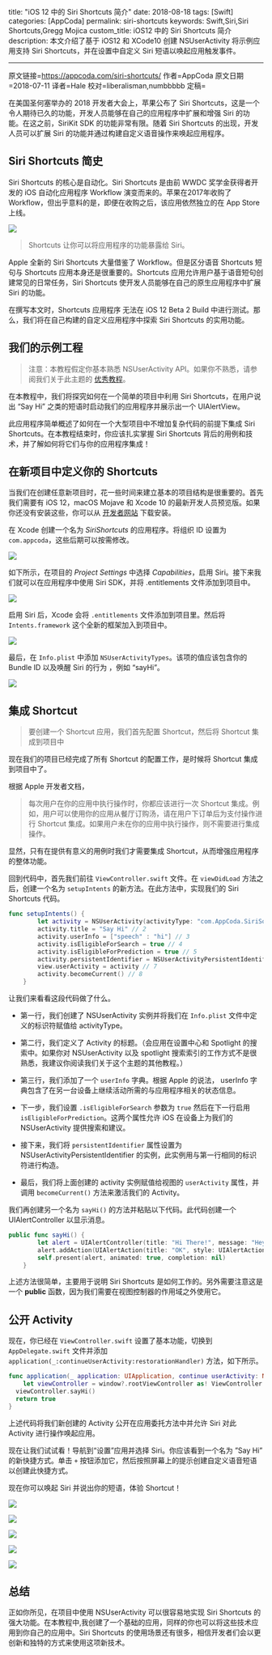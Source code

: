 title: "iOS 12 中的 Siri Shortcuts 简介"
date: 2018-08-18
tags: [Swift]
categories: [AppCoda]
permalink: siri-shortcuts
keywords: Swift,Siri,Siri Shortcuts,Gregg Mojica
custom_title: iOS12 中的 Siri Shortcuts 简介
description: 本文介绍了基于 iOS12 和 XCode10 创建 NSUserActivity 将示例应用支持 Siri Shortcuts，并在设置中自定义 Siri 短语以唤起应用触发事件。

---
原文链接=https://appcoda.com/siri-shortcuts/
作者=AppCoda
原文日期=2018-07-11
译者=Hale
校对=liberalisman,numbbbbb
定稿=

<!--此处开始正文-->

在美国圣何塞举办的 2018 开发者大会上，苹果公布了 Siri Shortcuts，这是一个令人期待已久的功能，开发人员能够在自己的应用程序中扩展和增强 Siri 的功能。在这之前，SiriKit SDK 的功能非常有限。随着 Siri Shortcuts 的出现，开发人员可以扩展 Siri 的功能并通过构建自定义语音操作来唤起应用程序。

<!--more-->

## Siri Shortcuts 简史
Siri Shortcuts 的核心是自动化。Siri Shortcuts 是由前 WWDC 奖学金获得者开发的 iOS 自动化应用程序 Workflow 演变而来的。苹果在2017年收购了 Workflow，但出乎意料的是，即便在收购之后，该应用依然独立的在 App Store 上线。

![](https://appcoda.com/wp-content/uploads/2018/07/workflow-app.jpg)

> Shortcuts 让你可以将应用程序的功能暴露给 Siri。

Apple 全新的 Siri Shortcuts 大量借鉴了 Workflow。但是区分语音 Shortcuts 短句与 Shortcuts 应用本身还是很重要的。Shortcuts 应用允许用户基于语音短句创建常见的日常任务，Siri Shortcuts 使开发人员能够在自己的原生应用程序中扩展 Siri 的功能。

在撰写本文时，Shortcuts 应用程序 无法在 iOS 12 Beta 2 Build 中进行测试。那么，我们将在自己构建的自定义应用程序中探索 Siri Shortcuts 的实用功能。

## 我们的示例工程
> 注意：本教程假定你基本熟悉 NSUserActivity API。如果你不熟悉，请参阅我们关于此主题的 [优秀教程](https://www.appcoda.com/core-spotlight-framework/)。

在本教程中，我们将探究如何在一个简单的项目中利用 Siri Shortcuts，在用户说出 “Say Hi” 之类的短语时启动我们的应用程序并展示出一个 UIAlertView。

此应用程序简单概述了如何在一个大型项目中不增加复杂代码的前提下集成 Siri Shortcuts。在本教程结束时，你应该扎实掌握 Siri Shortcuts 背后的用例和技术，并了解如何将它们与你的应用程序集成！

## 在新项目中定义你的 Shortcuts

当我们在创建任意新项目时，花一些时间来建立基本的项目结构是很重要的。首先我们需要有 iOS 12，macOS Mojave 和 Xcode 10 的最新开发人员预览版。如果你还没有安装这些，你可以从 [开发者网站](https://developer.apple.com/) 下载安装。

在 Xcode 创建一个名为 *SiriShortcuts* 的应用程序。将组织 ID 设置为 `com.appcoda`，这些后期可以按需修改。

![](https://appcoda.com/wp-content/uploads/2018/07/2-1240x793.png)

如下所示，在项目的 *Project Settings* 中选择 *Capabilities*，启用 Siri。接下来我们就可以在应用程序中使用 Siri SDK，并将 .entitlements 文件添加到项目中。

![](https://appcoda.com/wp-content/uploads/2018/07/4-1240x793.png)

启用 S​​iri 后，Xcode 会将 `.entitlements` 文件添加到项目里。然后将 `Intents.framework` 这个全新的框架加入到项目中。

![](https://appcoda.com/wp-content/uploads/2018/07/7-1240x793.png)

最后，在 `Info.plist` 中添加 `NSUserActivityTypes`。该项的值应该包含你的 Bundle ID 以及唤醒 Siri 的行为 ，例如 “sayHi”。

![](https://appcoda.com/wp-content/uploads/2018/07/8-1240x775.png)

## 集成 Shortcut
> 要创建一个 Shortcut 应用，我们首先配置 Shortcut，然后将 Shortcut 集成到项目中

现在我们的项目已经完成了所有 Shortcut 的配置工作，是时候将 Shortcut 集成到项目中了。

根据 Apple 开发者文档，

> 每次用户在你的应用中执行操作时，你都应该进行一次 Shortcut 集成。例如，用户可以使用你的应用从餐厅订购汤，请在用户下订单后为支付操作进行 Shortcut 集成。如果用户未在你的应用中执行操作，则不需要进行集成操作。

显然，只有在提供有意义的用例时我们才需要集成 Shortcut，从而增强应用程序的整体功能。

回到代码中，首先我们前往 `ViewController.swift` 文件。在 `viewDidLoad` 方法之后，创建一个名为 `setupIntents` 的新方法。在此方法中，实现我们的 Siri Shortcuts 代码。

```Swift
func setupIntents() {
        let activity = NSUserActivity(activityType: "com.AppCoda.SiriSortcuts.sayHi") // 1
        activity.title = "Say Hi" // 2
        activity.userInfo = ["speech" : "hi"] // 3
        activity.isEligibleForSearch = true // 4
        activity.isEligibleForPrediction = true // 5
        activity.persistentIdentifier = NSUserActivityPersistentIdentifier(rawValue: "com.AppCoda.SiriSortcuts.sayHi") // 6
        view.userActivity = activity // 7
        activity.becomeCurrent() // 8
    }
```

让我们来看看这段代码做了什么。

* 第一行，我们创建了 NSUserActivity 实例并将我们在 `Info.plist` 文件中定义的标识符赋值给 activityType。

* 第二行，我们定义了 Activity 的标题。（会应用在设置中心和 Spotlight 的搜索中。如果你对 NSUserActivity 以及 spotlight 搜索索引的工作方式不是很熟悉，我建议你阅读我们关于这个主题的其他教程。）

* 第三行，我们添加了一个 `userInfo` 字典。根据 Apple 的说法， userInfo 字典包含了在另一台设备上继续活动所需的与应用程序相关的状态信息。

* 下一步，我们设置 `.isEligibleForSearch` 参数为 `true` 然后在下一行启用 `isEligibleForPrediction`。这两个属性允许 iOS 在设备上为我们的 NSUserActivity 提供搜索和建议。

* 接下来，我们将 `persistentIdentifier` 属性设置为 NSUserActivityPersistentIdentifier 的实例，此实例用与第一行相同的标识符进行构造。

* 最后，我们将上面创建的 activity 实例赋值给视图的 `userActivity` 属性，并调用 `becomeCurrent()` 方法来激活我们的 Activity。


我们再创建另一个名为 `sayHi()` 的方法并粘贴以下代码。此代码创建一个 UIAlertController 以显示消息。

```Swift
public func sayHi() {
        let alert = UIAlertController(title: "Hi There!", message: "Hey there! Glad to see you got this working!", preferredStyle: UIAlertController.Style.alert)
        alert.addAction(UIAlertAction(title: "OK", style: UIAlertAction.Style.default, handler: nil))
        self.present(alert, animated: true, completion: nil)
    }
```

上述方法很简单，主要用于说明 Siri Shortcuts 是如何工作的。另外需要注意这是一个 **public** 函数，因为我们需要在视图控制器的作用域之外使用它。

## 公开 Activity

现在，你已经在 `ViewController.swift` 设置了基本功能，切换到 `AppDelegate.swift` 文件并添加 `application(_:continueUserActivity:restorationHandler)` 方法，如下所示。

```Swift
func application(_ application: UIApplication, continue userActivity: NSUserActivity, restorationHandler: @escaping ([UIUserActivityRestoring]?) -> Void) -> Bool {
    let viewController = window?.rootViewController as! ViewController
  viewController.sayHi()
  return true
}
```

上述代码将我们新创建的 Activity 公开在应用委托方法中并允许 Siri 对此 Activity 进行操作唤起应用。

现在让我们试试看！导航到“设置”应用并选择 Siri。你应该看到一个名为 ”Say Hi” 的新快捷方式。单击 `+` 按钮添加它，然后按照屏幕上的提示创建自定义语音短语以创建此快捷方式。

现在你可以唤起 Siri 并说出你的短语，体验 Shortcut！

![](https://appcoda.com/wp-content/uploads/2018/07/i-1.png)

![](https://appcoda.com/wp-content/uploads/2018/07/i-2.png)

![](https://appcoda.com/wp-content/uploads/2018/07/i-3.png)

![](https://appcoda.com/wp-content/uploads/2018/07/i-4.png)

![](https://appcoda.com/wp-content/uploads/2018/07/i-5.png)

## 总结

正如你所见，在项目中使用 NSUserActivity 可以很容易地实现 Siri Shortcuts 的强大功能。在本教程中,我创建了一个基础的应用，同样的你也可以将这些技术应用到你自己的应用中。Siri Shortcuts 的使用场景还有很多，相信开发者们会以更创新和独特的方式来使用这项新技术。

